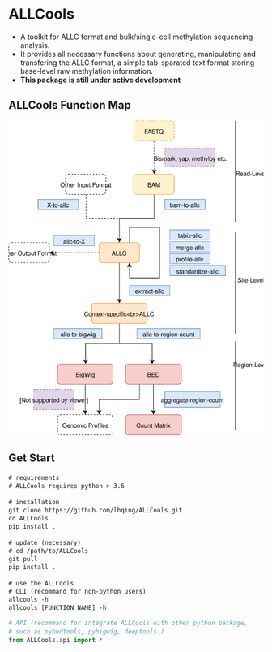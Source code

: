 # ALLCools

- A toolkit for ALLC format and bulk/single-cell methylation sequencing analysis. 
- It provides all necessary functions about generating, manipulating and transfering the ALLC format, a simple tab-sparated text format storing base-level raw methylation information.
- **This package is still under active development**

## ALLCools Function Map
![](/doc/file/ALLCools.svg)

## Get Start
```shell
# requirements
# ALLCools requires python > 3.6

# installation
git clone https://github.com/lhqing/ALLCools.git
cd ALLCools
pip install .

# update (necessary)
# cd /path/to/ALLCools
git pull
pip install .

# use the ALLCools
# CLI (recommand for non-python users)
allcools -h
allcools [FUNCTION_NAME] -h
```

```python
# API (recommand for integrate ALLCools with other python package, 
# such as pybedtools, pybigwig, deeptools.)
from ALLCools.api import *

```
